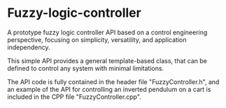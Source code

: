 # Fuzzy-logic-controller

A prototype fuzzy logic controller API based on a control engineering perspective, focusing on simplicity, versatility, and application independency.

This simple API provides a general template-based class, that can be defined to control any system with minimal limitations.

The API code is fully contained in the header file "FuzzyController.h", and an example of the API for controlling an inverted pendulum on a cart is included in the CPP file "FuzzyController.cpp".
